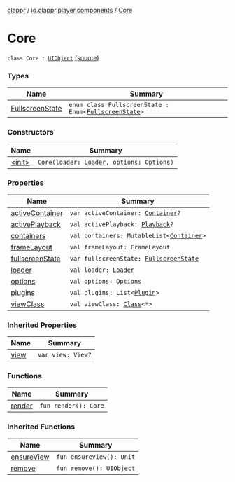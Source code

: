 [clappr](../../index.md) / [io.clappr.player.components](../index.md) / [Core](.)

# Core

`class Core : `[`UIObject`](../../io.clappr.player.base/-u-i-object/index.md) [(source)](https://github.com/clappr/clappr-android/tree/dev/clappr/src/main/kotlin/io/clappr/player/components/Core.kt#L13)

### Types

| Name | Summary |
|---|---|
| [FullscreenState](-fullscreen-state/index.md) | `enum class FullscreenState : Enum<`[`FullscreenState`](-fullscreen-state/index.md)`>` |

### Constructors

| Name | Summary |
|---|---|
| [&lt;init&gt;](-init-.md) | `Core(loader: `[`Loader`](../../io.clappr.player.plugin/-loader/index.md)`, options: `[`Options`](../../io.clappr.player.base/-options/index.md)`)` |

### Properties

| Name | Summary |
|---|---|
| [activeContainer](active-container.md) | `var activeContainer: `[`Container`](../-container/index.md)`?` |
| [activePlayback](active-playback.md) | `val activePlayback: `[`Playback`](../-playback/index.md)`?` |
| [containers](containers.md) | `val containers: MutableList<`[`Container`](../-container/index.md)`>` |
| [frameLayout](frame-layout.md) | `val frameLayout: FrameLayout` |
| [fullscreenState](fullscreen-state.md) | `var fullscreenState: `[`FullscreenState`](-fullscreen-state/index.md) |
| [loader](loader.md) | `val loader: `[`Loader`](../../io.clappr.player.plugin/-loader/index.md) |
| [options](options.md) | `val options: `[`Options`](../../io.clappr.player.base/-options/index.md) |
| [plugins](plugins.md) | `val plugins: List<`[`Plugin`](../../io.clappr.player.plugin/-plugin/index.md)`>` |
| [viewClass](view-class.md) | `val viewClass: `[`Class`](http://docs.oracle.com/javase/6/docs/api/java/lang/Class.html)`<*>` |

### Inherited Properties

| Name | Summary |
|---|---|
| [view](../../io.clappr.player.base/-u-i-object/view.md) | `var view: View?` |

### Functions

| Name | Summary |
|---|---|
| [render](render.md) | `fun render(): Core` |

### Inherited Functions

| Name | Summary |
|---|---|
| [ensureView](../../io.clappr.player.base/-u-i-object/ensure-view.md) | `fun ensureView(): Unit` |
| [remove](../../io.clappr.player.base/-u-i-object/remove.md) | `fun remove(): `[`UIObject`](../../io.clappr.player.base/-u-i-object/index.md) |
